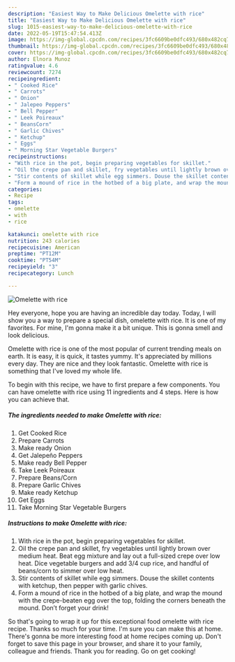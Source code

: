 ```yaml
---
description: "Easiest Way to Make Delicious Omelette with rice"
title: "Easiest Way to Make Delicious Omelette with rice"
slug: 1015-easiest-way-to-make-delicious-omelette-with-rice
date: 2022-05-19T15:47:54.413Z
image: https://img-global.cpcdn.com/recipes/3fc6609be0dfc493/680x482cq70/omelette-with-rice-recipe-main-photo.jpg
thumbnail: https://img-global.cpcdn.com/recipes/3fc6609be0dfc493/680x482cq70/omelette-with-rice-recipe-main-photo.jpg
cover: https://img-global.cpcdn.com/recipes/3fc6609be0dfc493/680x482cq70/omelette-with-rice-recipe-main-photo.jpg
author: Elnora Munoz
ratingvalue: 4.6
reviewcount: 7274
recipeingredient:
- " Cooked Rice"
- " Carrots"
- " Onion"
- " Jalepeo Peppers"
- " Bell Pepper"
- " Leek Poireaux"
- " BeansCorn"
- " Garlic Chives"
- " Ketchup"
- " Eggs"
- " Morning Star Vegetable Burgers"
recipeinstructions:
- "With rice in the pot, begin preparing vegetables for skillet."
- "Oil the crepe pan and skillet, fry vegetables until lightly brown over medium heat. Beat egg mixture and lay out a full-sized crepe over low heat. Dice vegetable burgers and add 3/4 cup rice, and handful of beans/corn to simmer over low heat."
- "Stir contents of skillet while egg simmers. Douse the skillet contents with ketchup, then pepper with garlic chives."
- "Form a mound of rice in the hotbed of a big plate, and wrap the mound with the crepe-beaten egg over the top, folding the corners beneath the mound. Don’t forget your drink!"
categories:
- Recipe
tags:
- omelette
- with
- rice

katakunci: omelette with rice 
nutrition: 243 calories
recipecuisine: American
preptime: "PT12M"
cooktime: "PT54M"
recipeyield: "3"
recipecategory: Lunch

---
```



![Omelette with rice](https://img-global.cpcdn.com/recipes/3fc6609be0dfc493/680x482cq70/omelette-with-rice-recipe-main-photo.jpg)

Hey everyone, hope you are having an incredible day today. Today, I will show you a way to prepare a special dish, omelette with rice. It is one of my favorites. For mine, I'm gonna make it a bit unique. This is gonna smell and look delicious.



Omelette with rice is one of the most popular of current trending meals on earth. It is easy, it is quick, it tastes yummy. It's appreciated by millions every day. They are nice and they look fantastic. Omelette with rice is something that I've loved my whole life.


To begin with this recipe, we have to first prepare a few components. You can have omelette with rice using 11 ingredients and 4 steps. Here is how you can achieve that.

<!--inarticleads1-->

##### The ingredients needed to make Omelette with rice:

1. Get  Cooked Rice
1. Prepare  Carrots
1. Make ready  Onion
1. Get  Jalepeño Peppers
1. Make ready  Bell Pepper
1. Take  Leek Poireaux
1. Prepare  Beans/Corn
1. Prepare  Garlic Chives
1. Make ready  Ketchup
1. Get  Eggs
1. Take  Morning Star Vegetable Burgers




<!--inarticleads2-->

##### Instructions to make Omelette with rice:

1. With rice in the pot, begin preparing vegetables for skillet.
1. Oil the crepe pan and skillet, fry vegetables until lightly brown over medium heat. Beat egg mixture and lay out a full-sized crepe over low heat. Dice vegetable burgers and add 3/4 cup rice, and handful of beans/corn to simmer over low heat.
1. Stir contents of skillet while egg simmers. Douse the skillet contents with ketchup, then pepper with garlic chives.
1. Form a mound of rice in the hotbed of a big plate, and wrap the mound with the crepe-beaten egg over the top, folding the corners beneath the mound. Don’t forget your drink!




So that's going to wrap it up for this exceptional food omelette with rice recipe. Thanks so much for your time. I'm sure you can make this at home. There's gonna be more interesting food at home recipes coming up. Don't forget to save this page in your browser, and share it to your family, colleague and friends. Thank you for reading. Go on get cooking!
